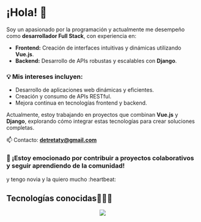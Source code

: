 <h1>¡Hola! 👋</h1>

<p>
  Soy un apasionado por la programación y actualmente me desempeño como <strong>desarrollador Full Stack</strong>, 
  con experiencia en:
</p>

<ul>
  <li><strong>Frontend:</strong> Creación de interfaces intuitivas y dinámicas utilizando <strong>Vue.js</strong>.</li>
  <li><strong>Backend:</strong> Desarrollo de APIs robustas y escalables con <strong>Django</strong>.</li>
</ul>

<h3>💡 Mis intereses incluyen:</h3>
<ul>
  <li>Desarrollo de aplicaciones web dinámicas y eficientes.</li>
  <li>Creación y consumo de APIs RESTful.</li>
  <li>Mejora continua en tecnologías frontend y backend.</li>
</ul>

<p>
  Actualmente, estoy trabajando en proyectos que combinan <strong>Vue.js</strong> y <strong>Django</strong>, 
  explorando cómo integrar estas tecnologías para crear soluciones completas.


  📫 Contacto: **detretaty@gmail.com**
</p>

<h3>🚀 ¡Estoy emocionado por contribuir a proyectos colaborativos y seguir aprendiendo de la comunidad!</h3>

<p> y tengo novia y la quiero mucho :heartbeat: </p>

<h2 >Tecnologías conocidas👨🏻‍💻</h2>
<p align="center">
  <a href="https://skillicons.dev">
    <img src="https://skillicons.dev/icons?i=git,js,html,css,kubernetes,python,docker,c,vue,java,nuxt,pycharm,django,postman,mysql,figma,npm,pinia" />
  </a>
</p>
